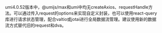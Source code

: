 umi4.0.52版本中，@umijs/max和umi中均无createAxios、requestHandle方法。可以通过传入request的options来实现自定义封装，也可以使用react-query库进行请求状态管理，配合valtio或jotai进行全局数据流管理。建议使用新的数据流方式替代旧的request和dva。
